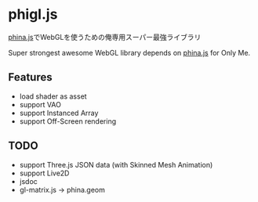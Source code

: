 # phigl.js

[phina.js](https://github.com/phi-jp/phina.js)でWebGLを使うための俺専用スーパー最強ライブラリ

Super strongest awesome WebGL library depends on [phina.js](https://github.com/phi-jp/phina.js) for Only Me.

## Features

* load shader as asset
* support VAO
* support Instanced Array
* support Off-Screen rendering

## TODO

* support Three.js JSON data (with Skinned Mesh Animation)
* support Live2D
* jsdoc
* gl-matrix.js -> phina.geom
